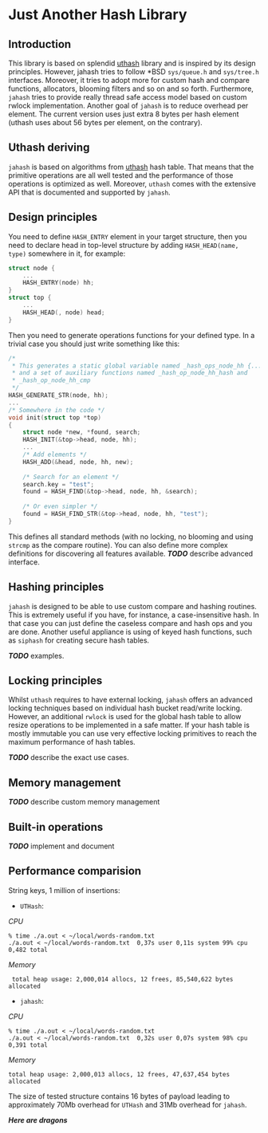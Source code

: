 # Just Another Hash Library

## Introduction

This library is based on splendid [uthash](http://troydhanson.github.io/uthash/) library and is inspired by its design principles.
However, jahash tries to follow \*BSD `sys/queue.h` and `sys/tree.h` interfaces. Moreover, it tries to adopt more for custom
hash and compare functions, allocators, blooming filters and so on and so forth. Furthermore, `jahash` tries to provide really
thread safe access model based on custom rwlock implementation. Another goal of `jahash` is to reduce overhead per element. The current
version uses just extra 8 bytes per hash element (uthash uses about 56 bytes per element, on the contrary).

## Uthash deriving
`jahash` is based on algorithms from [uthash](http://troydhanson.github.io/uthash/) hash table. That means that the primitive operations are
all well tested and the performance of those operations is optimized as well. Moreover, `uthash` comes with the extensive API that is documented
and supported by `jahash`.

## Design principles
You need to define `HASH_ENTRY` element in your target structure, then you need to declare head in top-level structure by adding
`HASH_HEAD(name, type)` somewhere in it, for example:

~~~c
struct node {
	...
	HASH_ENTRY(node) hh;
}
struct top {
	...
	HASH_HEAD(, node) head;
}
~~~

Then you need to generate operations functions for your defined type. In a trivial case you should just write something like this:

~~~c
/* 
 * This generates a static global variable named _hash_ops_node_hh {...}
 * and a set of auxiliary functions named _hash_op_node_hh_hash and
 * _hash_op_node_hh_cmp
 */
HASH_GENERATE_STR(node, hh);
...
/* Somewhere in the code */
void init(struct top *top) 
{
	struct node *new, *found, search;
	HASH_INIT(&top->head, node, hh);
	...
	/* Add elements */
	HASH_ADD(&head, node, hh, new);
	
	/* Search for an element */
	search.key = "test";
	found = HASH_FIND(&top->head, node, hh, &search);
	
	/* Or even simpler */
	found = HASH_FIND_STR(&top->head, node, hh, "test");
}
~~~

This defines all standard methods (with no locking, no blooming and using `strcmp` as the compare routine). You can also define more complex
definitions for discovering all features available. ***TODO*** describe advanced interface.

## Hashing principles

`jahash` is designed to be able to use custom compare and hashing routines. This is extremely useful if you have, for instance, a case-insensitive
hash. In that case you can just define the caseless compare and hash ops and you are done. Another useful appliance is using of keyed hash functions,
such as `siphash` for creating secure hash tables.

***TODO*** examples.

## Locking principles

Whilst `uthash` requires to have external locking, `jahash` offers an advanced locking techniques based on individual hash bucket read/write locking.
However, an additional `rwlock` is used for the global hash table to allow resize operations to be implemented in a safe matter. If your hash table is
mostly immutable you can use very effective locking primitives to reach the maximum performance of hash tables.

***TODO*** describe the exact use cases.

## Memory management
***TODO*** describe custom memory management

## Built-in operations
***TODO*** implement and document

## Performance comparision
String keys, 1 million of insertions:

* `UTHash`:

*CPU*

~~~
% time ./a.out < ~/local/words-random.txt
./a.out < ~/local/words-random.txt  0,37s user 0,11s system 99% cpu 0,482 total
~~~

*Memory*

~~~
 total heap usage: 2,000,014 allocs, 12 frees, 85,540,622 bytes allocated
~~~
* `jahash`:

*CPU*

~~~
% time ./a.out < ~/local/words-random.txt 
./a.out < ~/local/words-random.txt  0,32s user 0,07s system 98% cpu 0,391 total
~~~

*Memory*

~~~
total heap usage: 2,000,013 allocs, 12 frees, 47,637,454 bytes allocated
~~~

The size of tested structure contains 16 bytes of payload leading to approximately 
70Mb overhead for `UTHash` and 31Mb overhead for `jahash`.

***Here are dragons***
